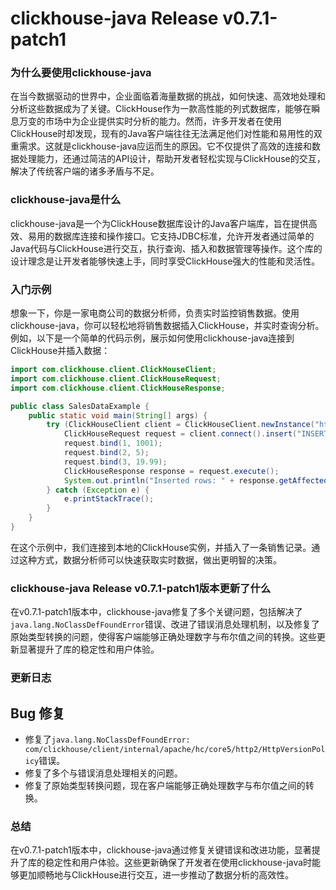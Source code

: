 # clickhouse-java Release v0.7.1-patch1
### 为什么要使用clickhouse-java

在当今数据驱动的世界中，企业面临着海量数据的挑战，如何快速、高效地处理和分析这些数据成为了关键。ClickHouse作为一款高性能的列式数据库，能够在瞬息万变的市场中为企业提供实时分析的能力。然而，许多开发者在使用ClickHouse时却发现，现有的Java客户端往往无法满足他们对性能和易用性的双重需求。这就是clickhouse-java应运而生的原因。它不仅提供了高效的连接和数据处理能力，还通过简洁的API设计，帮助开发者轻松实现与ClickHouse的交互，解决了传统客户端的诸多矛盾与不足。

### clickhouse-java是什么

clickhouse-java是一个为ClickHouse数据库设计的Java客户端库，旨在提供高效、易用的数据库连接和操作接口。它支持JDBC标准，允许开发者通过简单的Java代码与ClickHouse进行交互，执行查询、插入和数据管理等操作。这个库的设计理念是让开发者能够快速上手，同时享受ClickHouse强大的性能和灵活性。

### 入门示例

想象一下，你是一家电商公司的数据分析师，负责实时监控销售数据。使用clickhouse-java，你可以轻松地将销售数据插入ClickHouse，并实时查询分析。例如，以下是一个简单的代码示例，展示如何使用clickhouse-java连接到ClickHouse并插入数据：

```java
import com.clickhouse.client.ClickHouseClient;
import com.clickhouse.client.ClickHouseRequest;
import com.clickhouse.client.ClickHouseResponse;

public class SalesDataExample {
    public static void main(String[] args) {
        try (ClickHouseClient client = ClickHouseClient.newInstance("http://localhost:8123")) {
            ClickHouseRequest request = client.connect().insert("INSERT INTO sales (product_id, quantity, price) VALUES (?, ?, ?)");
            request.bind(1, 1001);
            request.bind(2, 5);
            request.bind(3, 19.99);
            ClickHouseResponse response = request.execute();
            System.out.println("Inserted rows: " + response.getAffectedRows());
        } catch (Exception e) {
            e.printStackTrace();
        }
    }
}
```

在这个示例中，我们连接到本地的ClickHouse实例，并插入了一条销售记录。通过这种方式，数据分析师可以快速获取实时数据，做出更明智的决策。

### clickhouse-java Release v0.7.1-patch1版本更新了什么

在v0.7.1-patch1版本中，clickhouse-java修复了多个关键问题，包括解决了`java.lang.NoClassDefFoundError`错误、改进了错误消息处理机制，以及修复了原始类型转换的问题，使得客户端能够正确处理数字与布尔值之间的转换。这些更新显著提升了库的稳定性和用户体验。

### 更新日志

## Bug 修复
- 修复了`java.lang.NoClassDefFoundError: com/clickhouse/client/internal/apache/hc/core5/http2/HttpVersionPolicy`错误。
- 修复了多个与错误消息处理相关的问题。
- 修复了原始类型转换问题，现在客户端能够正确处理数字与布尔值之间的转换。

### 总结

在v0.7.1-patch1版本中，clickhouse-java通过修复关键错误和改进功能，显著提升了库的稳定性和用户体验。这些更新确保了开发者在使用clickhouse-java时能够更加顺畅地与ClickHouse进行交互，进一步推动了数据分析的高效性。